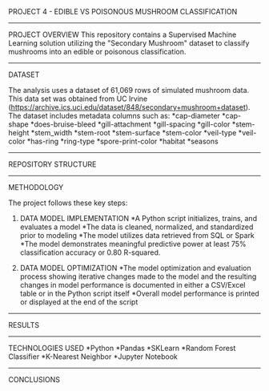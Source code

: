 PROJECT 4 - EDIBLE VS POISONOUS MUSHROOM CLASSIFICATION

---

PROJECT OVERVIEW
This repository contains a Supervised Machine Learning solution utilizing the "Secondary Mushroom" dataset to classify mushrooms into an edible or poisonous classification.  

---

DATASET 

The analysis uses a dataset of  61,069 rows of simulated mushroom data. This data set was obtained from UC Irvine (https://archive.ics.uci.edu/dataset/848/secondary+mushroom+dataset). The dataset includes metadata columns such as:
  *cap-diameter
  *cap-shape
  *does-bruise-bleed
  *gill-attachment
  *gill-spacing
  *gill-color
  *stem-height
  *stem_width
  *stem-root
  *stem-surface
  *stem-color
  *veil-type
  *veil-color
  *has-ring
  *ring-type
  *spore-print-color
  *habitat
  *seasons

---

REPOSITORY STRUCTURE





---

METHODOLOGY

The project follows these key steps:

1. DATA MODEL IMPLEMENTATION
   *A Python script initializes, trains, and evaluates a model
   *The data is cleaned, normalized, and standardized prior to modeling
   *The model utilizes data retrieved from SQL or Spark
   *The model demonstrates meaningful predictive power at least 75% classification accuracy or 0.80 R-squared.

2. DATA MODEL OPTIMIZATION
   *The model optimization and evaluation process showing iterative changes made to the model and the resulting changes in model performance is documented in either a CSV/Excel table or in the Python script itself
   *Overall model performance is printed or displayed at the end of the script
   
---

RESULTS




---

TECHNOLOGIES USED
  *Python
  *Pandas
  *SKLearn
  *Random Forest Classifier
  *K-Nearest Neighbor 
  *Jupyter Notebook

  ---

  CONCLUSIONS
  
